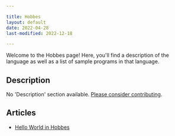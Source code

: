 ```yaml
---

title: Hobbes
layout: default
date: 2022-04-28
last-modified: 2022-12-18

---
```


Welcome to the Hobbes page! Here, you'll find a description of the language as well as a list of sample programs in that language.

## Description

No 'Description' section available. [Please consider contributing](https://github.com/TheRenegadeCoder/sample-programs-website).

## Articles

- [Hello World in Hobbes](https://sampleprograms.io/projects/hello-world/hobbes)